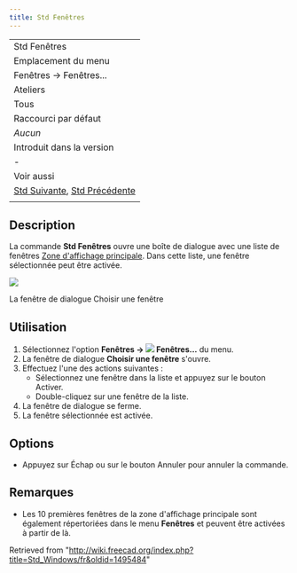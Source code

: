 ```yaml
---
title: Std Fenêtres
---
```

|  |
| --- |
| Std Fenêtres |
| Emplacement du menu |
| Fenêtres → Fenêtres... |
| Ateliers |
| Tous |
| Raccourci par défaut |
| *Aucun* |
| Introduit dans la version |
| - |
| Voir aussi |
| [Std Suivante](/Std_ActivateNextWindow/fr "Std ActivateNextWindow/fr"), [Std Précédente](/Std_ActivatePrevWindow/fr "Std ActivatePrevWindow/fr") |
|  |

## Description

La commande **Std Fenêtres** ouvre une boîte de dialogue avec une liste de fenêtres [Zone d'affichage principale](/Main_view_area/fr "Main view area/fr"). Dans cette liste, une fenêtre sélectionnée peut être activée.

![](/images/Std_Windows_dialog.png)

La fenêtre de dialogue Choisir une fenêtre

## Utilisation

1. Sélectionnez l'option **Fenêtres → ![](/images/Std_Windows.svg) Fenêtres...** du menu.
2. La fenêtre de dialogue **Choisir une fenêtre** s'ouvre.
3. Effectuez l'une des actions suivantes :
   * Sélectionnez une fenêtre dans la liste et appuyez sur le bouton Activer.
   * Double-cliquez sur une fenêtre de la liste.
4. La fenêtre de dialogue se ferme.
5. La fenêtre sélectionnée est activée.

## Options

* Appuyez sur Échap ou sur le bouton Annuler pour annuler la commande.

## Remarques

* Les 10 premières fenêtres de la zone d'affichage principale sont également répertoriées dans le menu **Fenêtres** et peuvent être activées à partir de là.

Retrieved from "<http://wiki.freecad.org/index.php?title=Std_Windows/fr&oldid=1495484>"